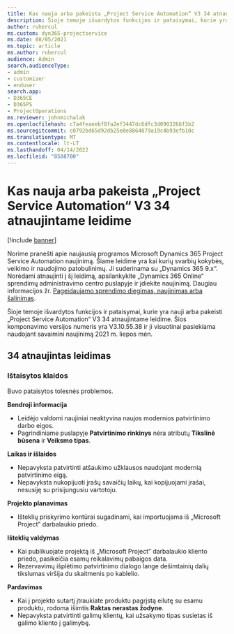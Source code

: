 ```yaml
---
title: Kas nauja arba pakeista „Project Service Automation“ V3 34 atnaujintame leidime
description: Šioje temoje išvardytos funkcijos ir pataisymai, kurie yra pasiekiami „Project Service Automation“ V3 34 atnaujintame leidime.
author: ruhercul
ms.custom: dyn365-projectservice
ms.date: 08/05/2021
ms.topic: article
ms.author: ruhercul
audience: Admin
search.audienceType:
- admin
- customizer
- enduser
search.app:
- D365CE
- D365PS
- ProjectOperations
ms.reviewer: johnmichalak
ms.openlocfilehash: c7a4feaeebf8fa2ef3447dc6dfc3d0903266f3b2
ms.sourcegitcommit: c0792bd65d92db25e0e8864879a19c4b93efb10c
ms.translationtype: MT
ms.contentlocale: lt-LT
ms.lasthandoff: 04/14/2022
ms.locfileid: "8588700"
---
```

# <a name="whats-new-or-changed-in-project-service-automation-update-release-34-v3"></a>Kas nauja arba pakeista „Project Service Automation“ V3 34 atnaujintame leidime

[!include [banner](../includes/psa-now-project-operations.md)]

Norime pranešti apie naujausią programos Microsoft Dynamics 365 Project Service Automation naujinimą. Šiame leidime yra kai kurių svarbių kokybės, veikimo ir naudojimo patobulinimų. Ji suderinama su „Dynamics 365 9.x“. Norėdami atnaujinti į šį leidimą, apsilankykite „Dynamics 365 Online“ sprendimų administravimo centro puslapyje ir įdiekite naujinimą. Daugiau informacijos žr. [Pageidaujamo sprendimo diegimas, naujinimas arba šalinimas](/power-platform/admin/install-remove-preferred-solution).

Šioje temoje išvardytos funkcijos ir pataisymai, kurie yra nauji arba pakeisti „Project Service Automation“ V3 34 atnaujintame leidime. Šios komponavimo versijos numeris yra V3.10.55.38 ir ji visuotinai pasiekiama naudojant savaimini naujinimą 2021 m. liepos mėn.

## <a name="update-release-34"></a>34 atnaujintas leidimas

### <a name="bug-fixes"></a>Ištaisytos klaidos
Buvo pataisytos tolesnės problemos.

**Bendroji informacija**

- Leidėjo valdomi naujiniai neaktyvina naujos modernios patvirtinimo darbo eigos.
- Pagrindiniame puslapyje **Patvirtinimo rinkinys** nėra atributų **Tikslinė būsena** ir **Veiksmo tipas**.

**Laikas ir išlaidos**

- Nepavyksta patvirtinti atšaukimo užklausos naudojant modernią patvirtinimo eigą.
- Nepavyksta nukopijuoti įrašų savaičių laikų, kai kopijuojami įrašai, nesusiję su prisijungusiu vartotoju.

**Projekto planavimas**

- Išteklių priskyrimo kontūrai sugadinami, kai importuojama iš „Microsoft Project‟ darbalaukio priedo.

**Išteklių valdymas**

- Kai publikuojate projektą iš „Microsoft Project” darbalaukio kliento priedo, pasikeičia esamų reikalavimų pabaigos data.
- Rezervavimų išplėtimo patvirtinimo dialogo lange dešimtainių dalių tikslumas viršija du skaitmenis po kablelio.

**Pardavimas**

- Kai į projekto sutartį įtraukiate produktu pagrįstą eilutę su esamu produktu, rodoma išimtis **Raktas nerastas žodyne**.
- Nepavyksta patvirtinti galimų klientų, kai užsakymo tipas susietas iš galimo kliento į galimybę.
